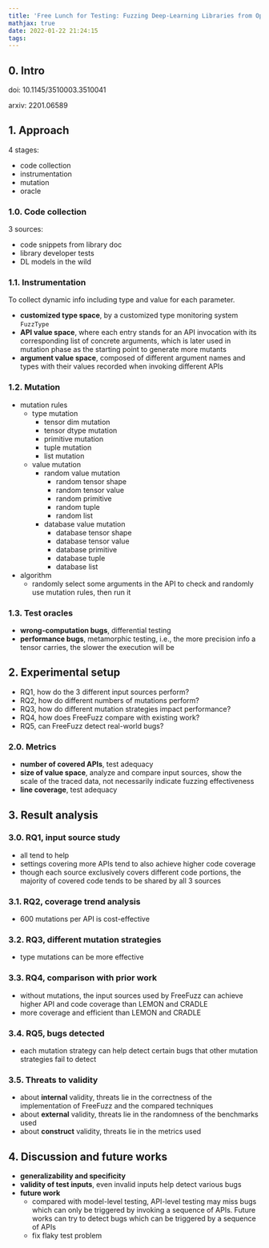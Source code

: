 ```yaml
---
title: 'Free Lunch for Testing: Fuzzing Deep-Learning Libraries from Open Source'
mathjax: true
date: 2022-01-22 21:24:15
tags:
---
```


## 0. Intro

doi: 10.1145/3510003.3510041

arxiv: 2201.06589

<!--more-->

## 1. Approach

4 stages:

- code collection
- instrumentation
- mutation
- oracle

### 1.0. Code collection

3 sources:

- code snippets from library doc
- library developer tests
- DL models in the wild

### 1.1. Instrumentation

To collect dynamic info including type and value for each parameter.

- **customized type space**, by a customized type monitoring system `FuzzType`
- **API value space**, where each entry stands for an API invocation with its corresponding list of concrete arguments, which is later used in mutation phase as the starting point to generate more mutants
- **argument value space**, composed of different argument names and types with their values recorded when invoking different APIs

### 1.2. Mutation

- mutation rules
  - type mutation
    - tensor dim mutation
    - tensor dtype mutation
    - primitive mutation
    - tuple mutation
    - list mutation
  - value mutation
    - random value mutation
      - random tensor shape
      - random tensor value
      - random primitive
      - random tuple
      - random list
    - database value mutation
      - database tensor shape
      - database tensor value
      - database primitive
      - database tuple
      - database list
- algorithm
  - randomly select some arguments in the API to check and randomly use mutation rules, then run it

### 1.3. Test oracles

- **wrong-computation bugs**, differential testing
- **performance bugs**, metamorphic testing, i.e., the more precision info a tensor carries, the slower the execution will be

## 2. Experimental setup

- RQ1, how do the 3 different input sources perform?
- RQ2, how do different numbers of mutations perform?
- RQ3, how do different mutation strategies impact performance?
- RQ4, how does FreeFuzz compare with existing work?
- RQ5, can FreeFuzz detect real-world bugs?

### 2.0. Metrics

- **number of covered APIs**, test adequacy
- **size of value space**, analyze and compare input sources, show the scale of the traced data, not necessarily indicate fuzzing effectiveness
- **line coverage**, test adequacy

## 3. Result analysis

### 3.0. RQ1, input source study

- all tend to help
- settings covering more APIs tend to also achieve higher code coverage
- though each source exclusively covers different code portions, the majority of covered code tends to be shared by all 3 sources

### 3.1. RQ2, coverage trend analysis

- 600 mutations per API is cost-effective

### 3.2. RQ3, different mutation strategies

- type mutations can be more effective

### 3.3. RQ4, comparison with prior work

- without mutations, the input sources used by FreeFuzz can achieve higher API and code coverage than LEMON and CRADLE
- more coverage and efficient than LEMON and CRADLE

### 3.4. RQ5, bugs detected

- each mutation strategy can help detect certain bugs that other mutation strategies fail to detect

### 3.5. Threats to validity

- about **internal** validity, threats lie in the correctness of the implementation of FreeFuzz and the compared techniques
- about **external** validity, threats lie in the randomness of the benchmarks used
- about **construct** validity, threats lie in the metrics used

## 4. Discussion and future works

- **generalizability and specificity**
- **validity of test inputs**, even invalid inputs help detect various bugs
- **future work**
  - compared with model-level testing, API-level testing may miss bugs which can only be triggered by invoking a sequence of APIs. Future works can try to detect bugs which can be triggered by a sequence of APIs
  - fix flaky test problem
